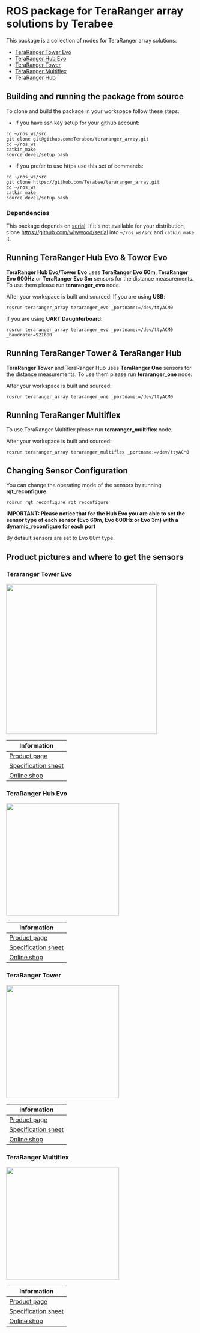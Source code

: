 # ROS package for TeraRanger array solutions by Terabee

This package is a collection of nodes for TeraRanger array solutions:
* [TeraRanger Tower Evo](https://www.terabee.com/portfolio-item/teraranger-tower-evo/)
* [TeraRanger Hub Evo](https://www.terabee.com/portfolio-item/teraranger-hub-evo/)
* [TeraRanger Tower](https://www.terabee.com/portfolio-item/teraranger-tower/)
* [TeraRanger Multiflex](https://www.terabee.com/portfolio-item/teraranger-multiflex/)
* [TeraRanger Hub](https://www.terabee.com/portfolio-item/teraranger-hub/)

## Building and running the package from source

To clone and build the package in your workspace follow these steps:

* If you have ssh key setup for your github account:

```
cd ~/ros_ws/src
git clone git@github.com:Terabee/teraranger_array.git
cd ~/ros_ws
catkin_make
source devel/setup.bash
```

* If you prefer to use https use this set of commands:

```
cd ~/ros_ws/src
git clone https://github.com/Terabee/teraranger_array.git
cd ~/ros_ws
catkin_make
source devel/setup.bash
```

### Dependencies
This package depends on [serial](http://wiki.ros.org/serial). If it's not available for your distribution, clone https://github.com/wjwwood/serial into `~/ros_ws/src` and `catkin_make` it.

## Running TeraRanger Hub Evo & Tower Evo

**TeraRanger Hub Evo/Tower Evo** uses **TeraRanger Evo 60m**, **TeraRanger Evo 600Hz** or **TeraRanger Evo 3m** sensors for the distance measurements. To use them please run **teraranger_evo** node.

After your workspace is built and sourced:
If you are using **USB**:
```
rosrun teraranger_array teraranger_evo _portname:=/dev/ttyACM0
```
If you are using **UART Daughterboard**:
```
rosrun teraranger_array teraranger_evo _portname:=/dev/ttyACM0 _baudrate:=921600
```

## Running TeraRanger Tower & TeraRanger Hub

**TeraRanger Tower** and TeraRanger Hub uses **TeraRanger One** sensors for the distance measurements. To use them please run **teraranger_one** node.

After your workspace is built and sourced:
```
rosrun teraranger_array teraranger_one _portname:=/dev/ttyACM0
```

## Running TeraRanger Multiflex

To use TeraRanger Multiflex please run **teraranger_multiflex** node.

After your workspace is built and sourced:
```
rosrun teraranger_array teraranger_multiflex _portname:=/dev/ttyACM0
```

## Changing Sensor Configuration

You can change the operating mode of the sensors by running **rqt_reconfigure**:

```
rosrun rqt_reconfigure rqt_reconfigure
```

**IMPORTANT: Please notice that for the Hub Evo you are able to set the sensor type of each sensor (Evo 60m, Evo 600Hz or Evo 3m) with a dynamic_reconfigure for each port**

By default sensors are set to Evo 60m type.

## Product pictures and where to get the sensors

### Teraranger Tower Evo

<img src="https://www.terabee.com/wp-content/uploads/2018/06/DSC0872-Editar.jpg" width="400"/>

| Information |
| -------------- |
|[Product page](https://www.terabee.com/portfolio-item/teraranger-tower-evo/)|
|[Specification sheet](https://www.terabee.com/wp-content/uploads/2018/07/TeraRanger-Tower-Evo-Specification-sheet-.pdf)|
|[Online shop](http://www.teraranger.com/product/teraranger-tower-evo/)|

### TeraRanger Hub Evo

<img src="https://www.terabee.com/wp-content/uploads/2017/12/TeraRanger-Hub-Evo.jpg" width="300"/>

| Information |
| -------------- |
|[Product page](https://www.terabee.com/portfolio-item/teraranger-hub-evo/)|
|[Specification sheet](https://www.terabee.com/wp-content/uploads/2018/02/TeraRanger-Hub-Evo-Specification-sheet.pdf)|
|[Online shop](http://www.teraranger.com/product/teraranger-hub-evo/)|


### TeraRanger Tower

<img src="http://www.teraranger.com/wp-content/uploads/2016/03/Teraranger_tower_typeB-1.png" width="300"/>

| Information |
| -------------- |
|[Product page](https://www.terabee.com/portfolio-item/teraranger-tower/)|
|[Specification sheet](https://www.terabee.com/portfolio-item/teraranger-tower/#tower-specifications)|
|[Online shop](http://www.teraranger.com/product/teraranger-tower/) |


### TeraRanger Multiflex

<img src="https://www.terabee.com/wp-content/uploads/2017/08/DSC0311-Editar-3.jpg" width="300"/>

| Information |
| -------------- |
|[Product page](https://www.terabee.com/portfolio-item/teraranger-multiflex/)|
|[Specification sheet](https://www.terabee.com/portfolio-item/teraranger-multiflex/#teraranger-specifications)|
|[Online shop](http://www.teraranger.com/product/teraranger-multiflex/) |
